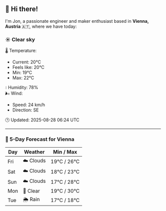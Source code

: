 ## 👋 Hi there!

I'm Jon, a passionate engineer and maker enthusiast based in **Vienna, Austria** 🇦🇹, where we have today:

### ☀️ Clear sky 

🌡️ Temperature: 
* Current: 20°C
* Feels like: 20°C
* Min: 19°C 
* Max: 22°C  

💧 Humidity: 78%  
🌬️ Wind: 
* Speed: 24 km/h 
* Direction: SE  

🕒 Updated: 2025-08-28 06:24 UTC

---

### 📅 5-Day Forecast for Vienna

| Day | Weather | Min / Max |
|-----|---------|------------|
| Fri | ☁️ Clouds | 19°C / 26°C |
| Sat | ☁️ Clouds | 18°C / 23°C |
| Sun | ☁️ Clouds | 17°C / 28°C |
| Mon | 🌙 Clear | 19°C / 30°C |
| Tue | 🌦️ Rain | 17°C / 18°C |
